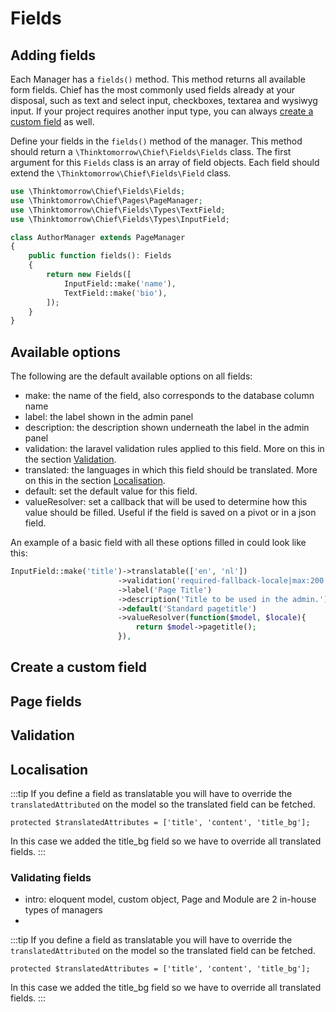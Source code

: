 # Fields

## Adding fields
Each Manager has a `fields()` method. This method returns all available form fields.
Chief has the most commonly used fields already at your disposal, such as text and select input, checkboxes, textarea and wysiwyg input.
If your project requires another input type, you can always [create a custom field](#create-a-custom-field) as well.

Define your fields in the `fields()` method of the manager. This method should return a `\Thinktomorrow\Chief\Fields\Fields` class.
The first argument for this `Fields` class is an array of field objects. Each field should extend the `\Thinktomorrow\Chief\Fields\Field` class.

```php
use \Thinktomorrow\Chief\Fields\Fields;
use \Thinktomorrow\Chief\Pages\PageManager;
use \Thinktomorrow\Chief\Fields\Types\TextField;
use \Thinktomorrow\Chief\Fields\Types\InputField;

class AuthorManager extends PageManager
{
    public function fields(): Fields
    {
        return new Fields([
            InputField::make('name'),
            TextField::make('bio'),
        ]);
    }
}
```


## Available options

The following are the default available options on all fields:

- make: the name of the field, also corresponds to the database column name
- label: the label shown in the admin panel
- description: the description shown underneath the label in the admin panel
- validation: the laravel validation rules applied to this field. More on this in the section [Validation](#validation).
- translated: the languages in which this field should be translated. More on this in the section [Localisation](#localisation).
- default: set the default value for this field.
- valueResolver: set a callback that will be used to determine how this value should be filled. Useful if the field is saved on a pivot or in a json field.

An example of a basic field with all these options filled in could look like this:

```php
InputField::make('title')->translatable(['en', 'nl'])
                        ->validation('required-fallback-locale|max:200')
                        ->label('Page Title')
                        ->description('Title to be used in the admin.')
                        ->default('Standard pagetitle')
                        ->valueResolver(function($model, $locale){
                            return $model->pagetitle();
                        }),
```

## Create a custom field

## Page fields

## Validation

## Localisation
:::tip
If you define a field as translatable you will have to override the `translatedAttributed` on the model so the translated field can be fetched.
```
protected $translatedAttributes = ['title', 'content', 'title_bg'];
```
In this case we added the title_bg field so we have to override all translated fields.
:::

### Validating fields

- intro: eloquent model, custom object, Page and Module are 2 in-house types of managers
-



:::tip
If you define a field as translatable you will have to override the `translatedAttributed` on the model so the translated field can be fetched.
```
protected $translatedAttributes = ['title', 'content', 'title_bg'];
```
In this case we added the title_bg field so we have to override all translated fields.
:::
